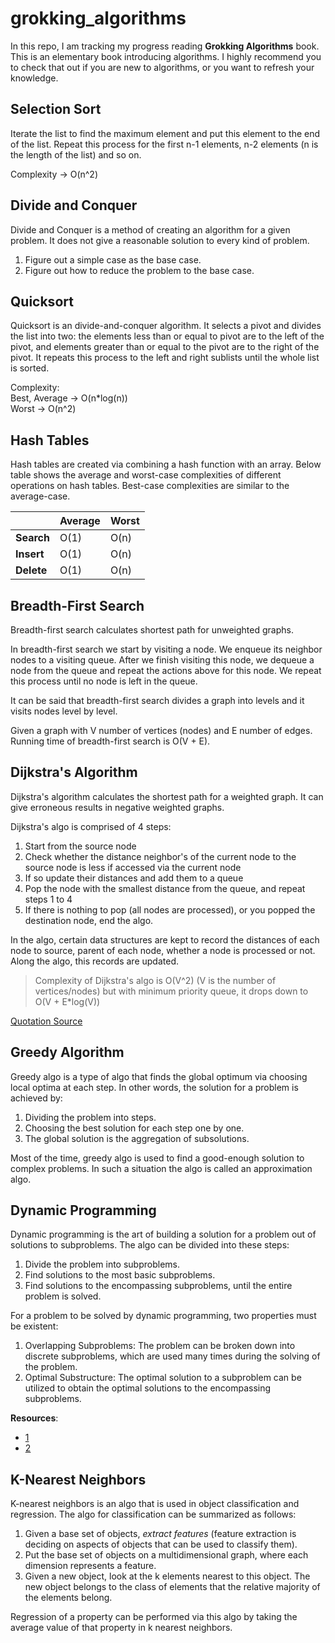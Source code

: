 # grokking_algorithms

In this repo, I am tracking my progress reading **Grokking Algorithms** book. This is an elementary book introducing algorithms. I highly recommend you to check that out if you are new to algorithms, or you want to refresh your knowledge.

## Selection Sort

Iterate the list to find the maximum element and put this element to the end of the list. Repeat this process for the first n-1 elements, n-2 elements (n is the length of the list) and so on.

Complexity -> O(n^2)

## Divide and Conquer

Divide and Conquer is a method of creating an algorithm for a given problem. It does not give a reasonable solution to every kind of problem.

1. Figure out a simple case as the base case.
2. Figure out how to reduce the problem to the base case.

## Quicksort

Quicksort is an divide-and-conquer algorithm. It selects a pivot and divides the list into two: the elements less than or equal to pivot are to the left of the pivot, and elements greater than or equal to the pivot are to the right of the pivot. It repeats this process to the left and right sublists until the whole list is sorted.

Complexity: <br />
Best, Average -> O(n*log(n)) <br />
Worst -> O(n^2)

## Hash Tables

Hash tables are created via combining a hash function with an array. Below table shows the average and worst-case complexities of different operations on hash tables. Best-case complexities are similar to the average-case.

| | Average | Worst |
| --- | --- | --- |
| **Search** | O(1) | O(n) |
| **Insert** | O(1) | O(n) |
| **Delete** | O(1) | O(n) |

## Breadth-First Search

Breadth-first search calculates shortest path for unweighted graphs.

In breadth-first search we start by visiting a node. We enqueue its neighbor nodes to a visiting queue. After we finish visiting this node, we dequeue a node from the queue and repeat the actions above for this node. We repeat this process until no node is left in the queue.

It can be said that breadth-first search divides a graph into levels and it visits nodes level by level.

Given a graph with V number of vertices (nodes) and E number of edges. Running time of breadth-first search is O(V + E).

## Dijkstra's Algorithm

Dijkstra's algorithm calculates the shortest path for a weighted graph. It can give erroneous results in negative weighted graphs.

Dijkstra's algo is comprised of 4 steps:

1. Start from the source node
2. Check whether the distance neighbor's of the current node to the source node is less if accessed via the current node
3. If so update their distances and add them to a queue
4. Pop the node with the smallest distance from the queue, and repeat steps 1 to 4
5. If there is nothing to pop (all nodes are processed), or you popped the destination node, end the algo.

In the algo, certain data structures are kept to record the distances of each node to source, parent of each node, whether a node is processed or not. Along the algo, this records are updated.

> Complexity of Dijkstra's algo is O(V^2) (V is the number of vertices/nodes) but with minimum priority queue, it drops down to O(V + E*log(V))

[Quotation Source](https://www.hackerearth.com/practice/algorithms/graphs/shortest-path-algorithms/tutorial/)

## Greedy Algorithm

Greedy algo is a type of algo that finds the global optimum via choosing local optima at each step. In other words, the solution for a problem is achieved by:

1. Dividing the problem into steps.
2. Choosing the best solution for each step one by one.
3. The global solution is the aggregation of subsolutions.

Most of the time, greedy algo is used to find a good-enough solution to complex problems. In such a situation the algo is called an approximation algo.

## Dynamic Programming

Dynamic programming is the art of building a solution for a problem out of solutions to subproblems. The algo can be divided into these steps:

1. Divide the problem into subproblems.
2. Find solutions to the most basic subproblems.
3. Find solutions to the encompassing subproblems, until the entire problem is solved.

For a problem to be solved by dynamic programming, two properties must be existent:

1. Overlapping Subproblems: The problem can be broken down into discrete subproblems, which are used many times during the solving of the problem. 
2. Optimal Substructure: The optimal solution to a  subproblem can be utilized to obtain the optimal solutions to the encompassing subproblems.

**Resources**:

- [1](https://www.educative.io/answers/what-is-dynamic-programming)
- [2](https://en.wikipedia.org/wiki/Overlapping_subproblems)

## K-Nearest Neighbors

K-nearest neighbors is an algo that is used in object classification and regression. The algo for classification can be summarized as follows:

1. Given a base set of objects, *extract features* (feature extraction is deciding on aspects of objects that can be used to classify them).
2. Put the base set of objects on a multidimensional graph, where each dimension represents a feature.
3. Given a new object, look at the k elements nearest to this object. The new object belongs to the class of elements that the relative majority of the elements belong.

Regression of a property can be performed via this algo by taking the average value of that property in k nearest neighbors.

